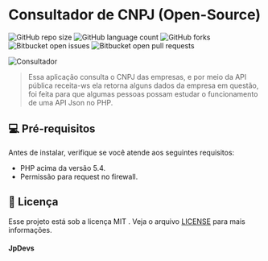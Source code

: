 # Consultador de CNPJ (Open-Source)

![GitHub repo size](https://img.shields.io/github/repo-size/JpDevs/Consulta-CNPJ?style=for-the-badge)
![GitHub language count](https://img.shields.io/github/languages/count/JpDevs/Consulta-CNPJ?style=for-the-badge)
![GitHub forks](https://img.shields.io/github/forks/JpDevs/Consulta-CNPJ?style=for-the-badge)
![Bitbucket open issues](https://img.shields.io/bitbucket/issues/JpDevs/Consulta-CNPJ?style=for-the-badge)
![Bitbucket open pull requests](https://img.shields.io/bitbucket/pr-raw/JpDevs/Consulta-CNPJ?style=for-the-badge)

<img src="https://i.imgur.com/72KzZ4L.png" alt="Consultador">

> Essa aplicação consulta o CNPJ das empresas, e por meio da API pública receita-ws ela retorna alguns dados da empresa em questão, foi feita para que algumas pessoas possam estudar o funcionamento de uma API Json no PHP.


## 💻 Pré-requisitos

Antes de instalar, verifique se você atende aos seguintes requisitos:
* PHP acima da versão 5.4.
* Permissão para request no firewall.



## 📝 Licença

Esse projeto está sob a licença MIT . Veja o arquivo [LICENSE](LICENSE.md) para mais informações.

#### JpDevs